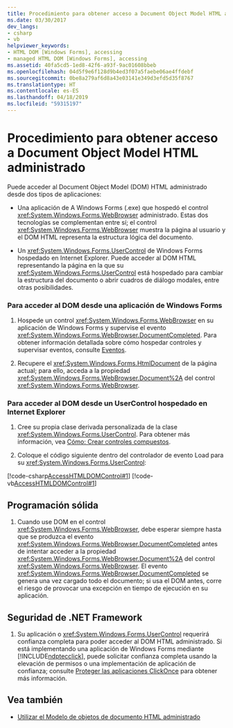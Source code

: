 ```yaml
---
title: Procedimiento para obtener acceso a Document Object Model HTML administrado
ms.date: 03/30/2017
dev_langs:
- csharp
- vb
helpviewer_keywords:
- HTML DOM [Windows Forms], accessing
- managed HTML DOM [Windows Forms], accessing
ms.assetid: 40fa5cd5-1ed8-42f6-a93f-9ac01608bbeb
ms.openlocfilehash: 04d5f9e6f128d9b4ed3f07a5faebe06ae4ffdebf
ms.sourcegitcommit: 0be8a279af6d8a43e03141e349d3efd5d35f8767
ms.translationtype: HT
ms.contentlocale: es-ES
ms.lasthandoff: 04/18/2019
ms.locfileid: "59315197"
---
```

# <a name="how-to-access-the-managed-html-document-object-model"></a>Procedimiento para obtener acceso a Document Object Model HTML administrado
Puede acceder al Document Object Model (DOM) HTML administrado desde dos tipos de aplicaciones:  
  
-   Una aplicación de A Windows Forms (.exe) que hospedó el control <xref:System.Windows.Forms.WebBrowser> administrado. Estas dos tecnologías se complementan entre sí; el control <xref:System.Windows.Forms.WebBrowser> muestra la página al usuario y el DOM HTML representa la estructura lógica del documento.  
  
-   Un <xref:System.Windows.Forms.UserControl> de Windows Forms hospedado en Internet Explorer. Puede acceder al DOM HTML representando la página en la que su <xref:System.Windows.Forms.UserControl> está hospedado para cambiar la estructura del documento o abrir cuadros de diálogo modales, entre otras posibilidades.  
  
### <a name="to-access-dom-from-a-windows-forms-application"></a>Para acceder al DOM desde una aplicación de Windows Forms  
  
1. Hospede un control <xref:System.Windows.Forms.WebBrowser> en su aplicación de Windows Forms y supervise el evento <xref:System.Windows.Forms.WebBrowser.DocumentCompleted>. Para obtener información detallada sobre cómo hospedar controles y supervisar eventos, consulte [Eventos](../../../standard/events/index.md).  
  
2. Recupere el <xref:System.Windows.Forms.HtmlDocument> de la página actual; para ello, acceda a la propiedad <xref:System.Windows.Forms.WebBrowser.Document%2A> del control <xref:System.Windows.Forms.WebBrowser>.  

### <a name="to-access-dom-from-a-usercontrol-hosted-in-internet-explorer"></a>Para acceder al DOM desde un UserControl hospedado en Internet Explorer  
  
1. Cree su propia clase derivada personalizada de la clase <xref:System.Windows.Forms.UserControl>. Para obtener más información, vea [Cómo: Crear controles compuestos](how-to-author-composite-controls.md).  
  
2. Coloque el código siguiente dentro del controlador de evento Load para su <xref:System.Windows.Forms.UserControl>:  
  
 [!code-csharp[AccessHTMLDOMControl#1](~/samples/snippets/csharp/VS_Snippets_Winforms/AccessHTMLDOMControl/cs/UserControl1.cs#1)]
 [!code-vb[AccessHTMLDOMControl#1](~/samples/snippets/visualbasic/VS_Snippets_Winforms/AccessHTMLDOMControl/vb/UserControl1.vb#1)]  
  
## <a name="robust-programming"></a>Programación sólida  
  
1. Cuando use DOM en el control <xref:System.Windows.Forms.WebBrowser>, debe esperar siempre hasta que se produzca el evento <xref:System.Windows.Forms.WebBrowser.DocumentCompleted> antes de intentar acceder a la propiedad <xref:System.Windows.Forms.WebBrowser.Document%2A> del control <xref:System.Windows.Forms.WebBrowser>. El evento <xref:System.Windows.Forms.WebBrowser.DocumentCompleted> se genera una vez cargado todo el documento; si usa el DOM antes, corre el riesgo de provocar una excepción en tiempo de ejecución en su aplicación.  
  
## <a name="net-framework-security"></a>Seguridad de .NET Framework  
  
1. Su aplicación o <xref:System.Windows.Forms.UserControl> requerirá confianza completa para poder acceder al DOM HTML administrado. Si está implementando una aplicación de Windows Forms mediante [!INCLUDE[ndptecclick](../../../../includes/ndptecclick-md.md)], puede solicitar confianza completa usando la elevación de permisos o una implementación de aplicación de confianza; consulte [Proteger las aplicaciones ClickOnce](/visualstudio/deployment/securing-clickonce-applications) para obtener más información.  
  
## <a name="see-also"></a>Vea también

- [Utilizar el Modelo de objetos de documento HTML administrado](using-the-managed-html-document-object-model.md)
